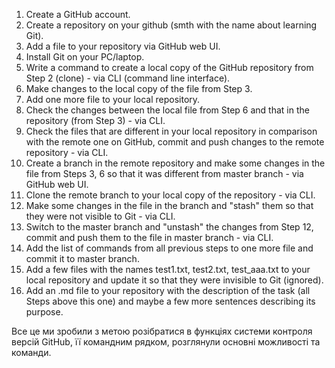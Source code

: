 1. Create a GitHub account.
2. Create a repository on your github (smth with the name about learning Git).
3. Add a file to your repository via GitHub web UI.
4. Install Git on your PC/laptop.
5. Write a command to create a local copy of the GitHub repository from Step 2 (clone) - via CLI (command line interface).
6. Make changes to the local copy of the file from Step 3.
7. Add one more file to your local repository.
8. Check the changes between the local file from Step 6 and that in the repository (from Step 3) - via CLI.
9. Check the files that are different in your local repository in comparison with the remote one on GitHub, commit and push changes to the remote repository - via CLI.
10. Create a branch in the remote repository and make some changes in the file from Steps 3, 6 so that it was different from master branch - via GitHub web UI.
11. Clone the remote branch to your local copy of the repository - via CLI.
12. Make some changes in the file in the branch and "stash" them so that they were not visible to Git - via CLI.
13. Switch to the master branch and "unstash" the changes from Step 12, commit and push them to the file in master branch - via CLI.
14. Add the list of commands from all previous steps to one more file and commit it to master branch.
15. Add a few files with the names test1.txt, test2.txt, test_aaa.txt to your local repository and update it so that they were invisible to Git (ignored).
16. Add an .md file to your repository with the description of the task (all Steps above this one) and maybe a few more sentences describing its purpose.

Все це ми зробили з метою розібратися в функціях системи контроля версій GitHub, її командним рядком, розглянули основні можливості та команди.
